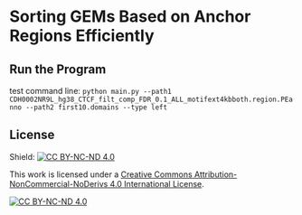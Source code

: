 # Sorting GEMs Based on Anchor Regions Efficiently

## Run the Program
test command line:
`python main.py --path1 CDH0002NR9L_hg38_CTCF_filt_comp_FDR_0.1_ALL_motifext4kbboth.region.PEanno --path2 first10.domains --type left`

## License
Shield: [![CC BY-NC-ND 4.0][cc-by-nc-nd-shield]][cc-by-nc-nd]

This work is licensed under a
[Creative Commons Attribution-NonCommercial-NoDerivs 4.0 International License][cc-by-nc-nd].

[![CC BY-NC-ND 4.0][cc-by-nc-nd-image]][cc-by-nc-nd]

[cc-by-nc-nd]: http://creativecommons.org/licenses/by-nc-nd/4.0/
[cc-by-nc-nd-image]: https://licensebuttons.net/l/by-nc-nd/4.0/88x31.png
[cc-by-nc-nd-shield]: https://img.shields.io/badge/License-CC%20BY--NC--ND%204.0-lightgrey.svg